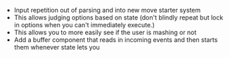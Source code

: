 - Input repetition out of parsing and into new move starter system
- This allows judging options based on state (don't blindly repeat but lock in options when you can't immediately execute.)
- This allows you to more easily see if the user is mashing or not
- Add a buffer component that reads in incoming events and then starts them whenever state lets you